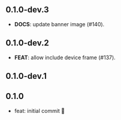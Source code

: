 ## 0.1.0-dev.3

 - **DOCS**: update banner image (#140).

## 0.1.0-dev.2

 - **FEAT**: allow include device frame (#137).

## 0.1.0-dev.1

## 0.1.0

- feat: initial commit 🎉
